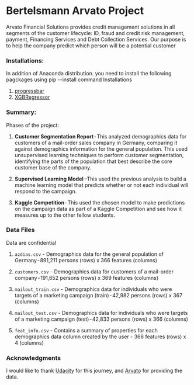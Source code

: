 # Bertelsmann Arvato Project
Arvato Financial Solutions provides credit management solutions in all segments of the customer lifecycle: ID, fraud and credit risk management, payment, Financing Services and Debt Collection Services. Our purpose is to help the company predict which person will be a potential customer
### Installations:
In addition of Anaconda distribution. you need to install the following pagckages using pip --install command
Installations
1. [progressbar](https://pypi.org/project/progressbar/)
2. [XGBRegressor](https://xgboost.readthedocs.io/en/latest/python/python_api.html)

### Summary:

Phases of the project:

1. **Customer Segmentation Report** - This analyzed demographics data for customers of a mail-order sales company in Germany, comparing it against demographics information for the general population. This used unsupervised learning techniques to perform customer segmentation, identifying the parts of the population that best describe the core
customer base of the company. 

2. **Supervised Learning Model** -This used the previous analysis to build a machine learning model that predicts whether or not each individual will respond to the campaign.

3. **Kaggle Competition** - This used the chosen model to make predictions on the campaign data as part of a Kaggle Competition and see how it measures up to the other fellow students.

### Data Files
Data are confidential
1. `azdias.csv` - Demographics data for the general population of Germany - 891,211 persons (rows) x 366 features (columns)

2. `customers.csv` - Demographics data for customers of a mail-order company - 191,652 persons (rows) x 369 features (columns)

3. `mailout_train.csv` - Demographics data for individuals who were targets of a marketing campaign (train) - 42,982 persons (rows) x 367 (columns)

4. `mailout_test.csv` - Demographics data for individuals who were targets of a marketing campaign (test) - 42,833 persons (rows) x 366 (columns)

5. `feat_info.csv` - Contains a summary of properties for each demographics data column created by the user - 366 features (rows) x 4 (columns)

### Acknowledgments

I would like to thank [Udacity](https://eu.udacity.com/) for this journey, and [Arvato](https://www.arvato.com/)  for providing the data.
